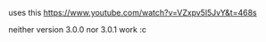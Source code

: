 uses this https://www.youtube.com/watch?v=VZxpv5l5JvY&t=468s

neither version 3.0.0 nor 3.0.1 work :c
